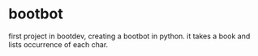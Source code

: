 # bootbot
first project in bootdev, creating a bootbot in python.  it takes a book and lists occurrence of each char.  
